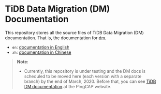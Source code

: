 # TiDB Data Migration (DM) Documentation

This repository stores all the source files of TiDB Data Migration (DM) documentation. That is, the documentation for [dm](https://github.com/pingcap/dm).

- `en`: [documentation in English](/en/TOC.md)
- `zh`: [documentation in Chinese](/zh/TOC.md)

> **Note:**
>
> - Currently, this repository is under testing and the DM docs is scheduled to be moved here (each version with a separate branch) by the end of March, 2020. Before that, you can see [TiDB DM documentation](https://pingcap.com/docs/stable/reference/tools/data-migration/overview/) at the PingCAP website.
